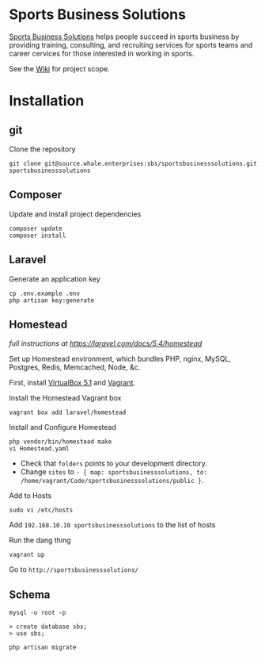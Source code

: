 # Sports Business Solutions

[Sports Business Solutions](http://www.sportsbusiness.solutions/) helps people succeed in sports business by providing training, consulting, and recruiting services for sports teams and career cervices for those interested in working in sports.

See the [Wiki](https://source.whale.enterprises/sbs/sportsbusinesssolutions/wikis/home) for project scope.

# Installation

## git

Clone the repository
```
git clone git@source.whale.enterprises:sbs/sportsbusinesssolutions.git sportsbusinesssolutions
```

## Composer

Update and install project dependencies
```
composer update
composer install
```

## Laravel

Generate an application key
```
cp .env.example .env
php artisan key:generate
```

## Homestead

*full instructions at https://laravel.com/docs/5.4/homestead*

Set up Homestead environment, which bundles PHP, nginx, MySQL, Postgres, Redis, Memcached, Node, &c.

First, install [VirtualBox 5.1](https://www.virtualbox.org/wiki/Downloads) and [Vagrant](https://www.vagrantup.com/downloads.html).

Install the Homestead Vagrant box
```
vagrant box add laravel/homestead
```

Install and Configure Homestead
```
php vendor/bin/homestead make
vi Homestead.yaml
```
- Check that `folders` points to your development directory.  
- Change `sites` to `- { map: sportsbusinesssolutions, to: /home/vagrant/Code/sportsbusinesssolutions/public }`.

Add to Hosts
```
sudo vi /etc/hosts
```
Add `192.168.10.10 sportsbusinesssolutions` to the list of hosts

Run the dang thing
```
vagrant up
```
Go to `http://sportsbusinesssolutions/`

## Schema

```
mysql -u root -p

> create database sbs;
> use sbs;

php artisan migrate
```
